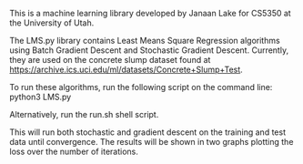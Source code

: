 This is a machine learning library developed by Janaan Lake for CS5350 at the University of Utah.

The LMS.py library contains Least Means Square Regression algorithms using Batch Gradient Descent and Stochastic Gradient Descent.  Currently, they are used on the concrete slump dataset found at https://archive.ics.uci.edu/ml/datasets/Concrete+Slump+Test.

To run these algorithms, run the following script on the command line: 
python3 LMS.py

Alternatively, run the run.sh shell script.  

This will run both stochastic and gradient descent on the training and test data until convergence.  The results will be shown in two graphs plotting the loss over the number of iterations.
